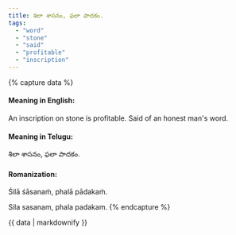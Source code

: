 ```yaml
---
title: శిలా శాసనం, ఫలా పాదకం.
tags:
  - "word"
  - "stone"
  - "said"
  - "profitable"
  - "inscription"
---
```


{% capture data %}
#### Meaning in English:
An inscription on stone is profitable.
Said of an honest man's word.

#### Meaning in Telugu:
శిలా శాసనం, ఫలా పాదకం.

#### Romanization:
Śilā śāsanaṁ, phalā pādakaṁ.

Sila sasanam, phala padakam.
{% endcapture %}

{{ data | markdownify }}


